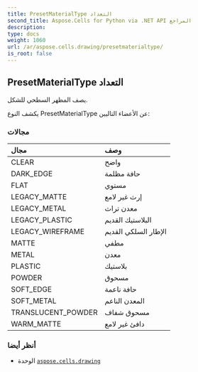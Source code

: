 ```yaml
---
title: PresetMaterialType التعداد
second_title: Aspose.Cells for Python via .NET API المراجع
description:
type: docs
weight: 1060
url: /ar/aspose.cells.drawing/presetmaterialtype/
is_root: false
---
```

##  PresetMaterialType التعداد
يصف المظهر السطحي للشكل.



يكشف النوع PresetMaterialType عن الأعضاء التاليين:

###  مجالات
| مجال| وصف|
| :- | :- |
| CLEAR | واضح|
| DARK_EDGE | حافة مظلمة|
| FLAT | مستوي|
| LEGACY_MATTE | إرث غير لامع|
| LEGACY_METAL | معدن تراث|
| LEGACY_PLASTIC | البلاستيك القديم|
| LEGACY_WIREFRAME |الإطار السلكي القديم|
| MATTE | مطفي|
| METAL | معدن|
| PLASTIC | بلاستيك|
| POWDER | مسحوق|
| SOFT_EDGE | حافة ناعمة|
| SOFT_METAL | المعدن الناعم|
| TRANSLUCENT_POWDER | مسحوق شفاف|
| WARM_MATTE | دافئ غير لامع|



###  أنظر أيضا
* الوحدة [`aspose.cells.drawing`](..)
